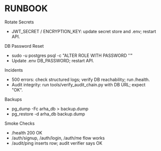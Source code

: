 # RUNBOOK

Rotate Secrets
- JWT_SECRET / ENCRYPTION_KEY: update secret store and .env; restart API.

DB Password Reset
- sudo -u postgres psql -c "ALTER ROLE <user> WITH PASSWORD '<new>'"
- Update .env DB_PASSWORD; restart API.

Incidents
- 500 errors: check structured logs; verify DB reachability; run /health.
- Audit integrity: run tools/verify_audit_chain.py with DB URL; expect "OK".

Backups
- pg_dump -Fc arha_db > backup.dump
- pg_restore -d arha_db backup.dump

Smoke Checks
- /health 200 OK
- /auth/signup, /auth/login, /auth/me flow works
- /audit/ping inserts row; audit verifier says OK
